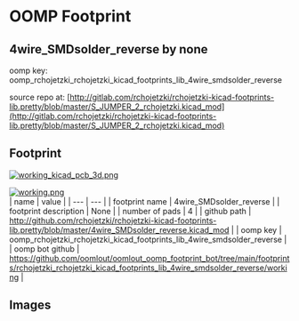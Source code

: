 # OOMP Footprint  
## 4wire_SMDsolder_reverse  by none  
  
oomp key: oomp_rchojetzki_rchojetzki_kicad_footprints_lib_4wire_smdsolder_reverse  
  
source repo at: [http://gitlab.com/rchojetzki/rchojetzki-kicad-footprints-lib.pretty/blob/master/S_JUMPER_2_rchojetzki.kicad_mod](http://gitlab.com/rchojetzki/rchojetzki-kicad-footprints-lib.pretty/blob/master/S_JUMPER_2_rchojetzki.kicad_mod)  
## Footprint  
  
[![working_kicad_pcb_3d.png](working_kicad_pcb_3d_600.png)](working_kicad_pcb_3d.png)  
  
[![working.png](working_600.png)](working.png)  
| name | value | 
| --- | --- | 
| footprint name | 4wire_SMDsolder_reverse | 
| footprint description | None | 
| number of pads | 4 | 
| github path | http://github.com/rchojetzki/rchojetzki-kicad-footprints-lib.pretty/blob/master/4wire_SMDsolder_reverse.kicad_mod | 
| oomp key | oomp_rchojetzki_rchojetzki_kicad_footprints_lib_4wire_smdsolder_reverse | 
| oomp bot github | https://github.com/oomlout/oomlout_oomp_footprint_bot/tree/main/footprints/rchojetzki_rchojetzki_kicad_footprints_lib_4wire_smdsolder_reverse/working | 
## Images  
